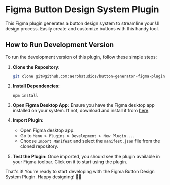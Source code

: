 # Figma Button Design System Plugin

This Figma plugin generates a button design system to streamline your UI design process. Easily create and customize buttons with this handy tool.

## How to Run Development Version

To run the development version of this plugin, follow these simple steps:

1. **Clone the Repository:**
    ```bash
    git clone git@github.com:aerohstudios/button-generator-figma-plugin.git
    ```

2. **Install Dependencies:**
    ```bash
    npm install
    ```

3. **Open Figma Desktop App:**
    Ensure you have the Figma desktop app installed on your system. If not, download and install it from [here](https://www.figma.com/downloads/).

4. **Import Plugin:**
    - Open Figma desktop app.
    - Go to `Menu > Plugins > Development > New Plugin...`.
    - Choose `Import Manifest` and select the `manifest.json` file from the cloned repository.

5. **Test the Plugin:**
    Once imported, you should see the plugin available in your Figma toolbar. Click on it to start using the plugin.

That's it! You're ready to start developing with the Figma Button Design System Plugin. Happy designing! 🎨✨